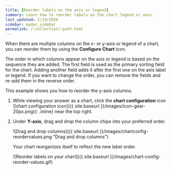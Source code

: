 ```yaml
---
title: [Reorder labels on the axis or legend]
summary: Learn how to reorder labels on the chart legend or axes.
last_updated: 2/19/2020
sidebar: mydoc_sidebar
permalink: /:collection/:path.html
---
```

When there are multiple columns on the x- or y-axis or legend of a chart, you can reorder them by using the **Configure Chart** icon.

The order in which columns appear on the axis or legend is based on the sequence they are added. The first field is used as the primary sorting field for the chart. Adding another field adds it after the first one on the axis label or legend. If you want to change the order, you can remove the fields and re-add them in the reverse order.

This example shows you how to reorder the y-axis columns.

1. While viewing your answer as a chart, click the **chart configuration** icon ![chart configuration icon]({{ site.baseurl }}/images/icon-gear-20px.png){: .inline} near the top right.

2. Under **Y-axis**, drag and drop the column chips into your preferred order.

    ![Drag and drop columns]({{ site.baseurl }}/images/chartconfig-reordervalues.png "Drag and drop columns")

   Your chart reorganizes itself to reflect the new label order.

   ![Reorder labels on your chart]({{ site.baseurl }}/images/chart-config-reorder-values.gif)

